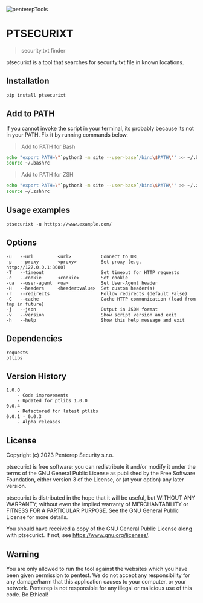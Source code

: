 ![penterepTools](https://www.penterep.com/external/penterepToolsLogo.png)


# PTSECURIXT
> security.txt finder

ptsecurixt is a tool that searches for security.txt file in known locations.

## Installation

```
pip install ptsecurixt
```

## Add to PATH
If you cannot invoke the script in your terminal, its probably because its not in your PATH. Fix it by running commands below.

> Add to PATH for Bash
```bash
echo "export PATH=\"`python3 -m site --user-base`/bin:\$PATH\"" >> ~/.bashrc
source ~/.bashrc
```

> Add to PATH for ZSH
```bash
echo "export PATH=\"`python3 -m site --user-base`/bin:\$PATH\"" >> ~/.zshhrc
source ~/.zshhrc
```

## Usage examples
```
ptsecurixt -u htttps://www.example.com/
```

## Options
```
-u   --url         <url>           Connect to URL
-p   --proxy       <proxy>         Set proxy (e.g. http://127.0.0.1:8080)
-T   --timeout                     Set timeout for HTTP requests
-c   --cookie      <cookie>        Set cookie
-ua  --user-agent  <ua>            Set User-Agent header
-H   --headers     <header:value>  Set custom header(s)
-r   --redirects                   Follow redirects (default False)
-C   --cache                       Cache HTTP communication (load from tmp in future)
-j   --json                        Output in JSON format
-v   --version                     Show script version and exit
-h   --help                        Show this help message and exit
```

## Dependencies
```
requests
ptlibs
```

## Version History
```
1.0.0
    - Code improvements
    - Updated for ptlibs 1.0.0
0.0.4
    - Refactored for latest ptlibs
0.0.1 - 0.0.3
    - Alpha releases
```

## License

Copyright (c) 2023 Penterep Security s.r.o.

ptsecurixt is free software: you can redistribute it and/or modify it under the terms of the GNU General Public License as published by the Free Software Foundation, either version 3 of the License, or (at your option) any later version.

ptsecurixt is distributed in the hope that it will be useful, but WITHOUT ANY WARRANTY; without even the implied warranty of MERCHANTABILITY or FITNESS FOR A PARTICULAR PURPOSE. See the GNU General Public License for more details.

You should have received a copy of the GNU General Public License along with ptsecurixt. If not, see https://www.gnu.org/licenses/.

## Warning

You are only allowed to run the tool against the websites which
you have been given permission to pentest. We do not accept any
responsibility for any damage/harm that this application causes to your
computer, or your network. Penterep is not responsible for any illegal
or malicious use of this code. Be Ethical!